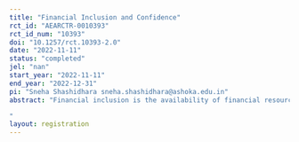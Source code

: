 ```yaml
---
title: "Financial Inclusion and Confidence"
rct_id: "AEARCTR-0010393"
rct_id_num: "10393"
doi: "10.1257/rct.10393-2.0"
date: "2022-11-11"
status: "completed"
jel: "nan"
start_year: "2022-11-11"
end_year: "2022-12-31"
pi: "Sneha Shashidhara sneha.shashidhara@ashoka.edu.in"
abstract: "Financial inclusion is the availability of financial resources, including transactions, payments, savings, credit and insurance, and equal opportunities to access these financial services. However, despite the growing usage of digital payments, many people in India continue to prefer cash-based transactions due to various factors, one of which is likely the low confidence level in navigating the payment apps or the smartphone itself. Here, in a lab-in-the-field experiment, we plan to test simple video interventions targeted at smartphone users to perform a QR code transaction. They are asked to practise the transaction while watching the video to learn the task step-by-step.
"
layout: registration
---
```



